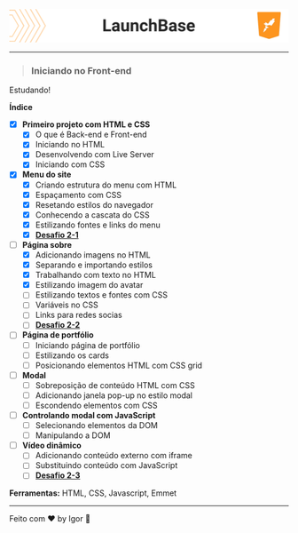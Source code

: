 <div style="">
  <a href="#">
    <img alt="LaunchBase" src=".github/logo.png"/>
  </a>
</div>

---

> ### **Iniciando no Front-end**

<div style="">
  <p>
    Estudando!
  </p>
</div>

**Índice**

  - [X] **Primeiro projeto com HTML e CSS**
    - [X] O que é Back-end e Front-end
    - [X] Iniciando no HTML
    - [X] Desenvolvendo com Live Server
    - [X] Iniciando com CSS

  - [X] **Menu do site**
    - [X] Criando estrutura do menu com HTML
    - [X] Espaçamento com CSS
    - [X] Resetando estilos do navegador
    - [X] Conhecendo a cascata do CSS
    - [X] Estilizando fontes e links do menu
    - [X] [**Desafio 2-1**](https://github.com/rocketseat-education/bootcamp-launchbase-desafios-02/blob/master/desafios/02-1-primeiro-html.md)

  - [ ] **Página sobre**
    - [X] Adicionando imagens no HTML
    - [X] Separando e importando estilos
    - [X] Trabalhando com texto no HTML
    - [X] Estilizando imagem do avatar
    - [ ] Estilizando textos e fontes com CSS
    - [ ] Variáveis no CSS
    - [ ] Links para redes socias
    - [ ] [**Desafio 2-2**](https://github.com/rocketseat-education/bootcamp-launchbase-desafios-02/blob/master/desafios/02-2-pagina-descricao.md)

  - [ ] **Página de portfólio**
    - [ ] Iniciando página de portfólio
    - [ ] Estilizando os cards
    - [ ] Posicionando elementos HTML com CSS grid

  - [ ] **Modal**
    - [ ] Sobreposição de conteúdo HTML com CSS
    - [ ] Adicionando janela pop-up no estilo modal
    - [ ] Escondendo elementos com CSS

  - [ ] **Controlando modal com JavaScript**
    - [ ] Selecionando elementos da DOM
    - [ ] Manipulando a DOM

  - [ ] **Vídeo dinâmico**
    - [ ] Adicionando conteúdo externo com iframe
    - [ ] Substituindo conteúdo com JavaScript
    - [ ] [**Desafio 2-3**](https://github.com/rocketseat-education/bootcamp-launchbase-desafios-02/blob/master/desafios/02-3-pagina-cursos-e-iframe.md)

<div style="">
  <p>
    <strong>Ferramentas:</strong> HTML, CSS, Javascript, Emmet
  </p>
</div>

---

Feito com ❤ by Igor 🖖
